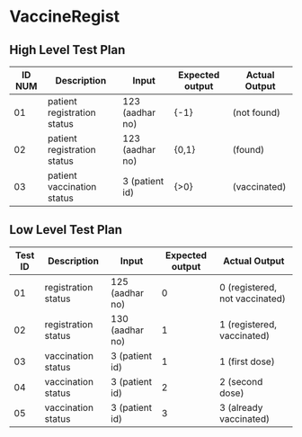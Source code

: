 # VaccineRegist
## High Level Test Plan
|  ID NUM  | Description | Input | Expected output | Actual Output |
| --- | --- | --- | --- | --- |
| 01 | patient registration status | 123 (aadhar no) | {-1} |  (not found) |
| 02 | patient registration status | 123 (aadhar no) | {0,1} |  (found) |
| 03 | patient vaccination status | 3 (patient id) | {>0} | (vaccinated) |
## Low Level Test Plan
| Test ID | Description | Input | Expected output | Actual Output |
| --- | --- | --- | --- | --- |
| 01 | registration status | 125 (aadhar no) | 0 | 0 (registered, not vaccinated) |
| 02 | registration status | 130 (aadhar no) | 1 | 1 (registered, vaccinated) |
| 03 | vaccination status | 3 (patient id) | 1 | 1 (first dose) |
| 04 | vaccination status | 3 (patient id) | 2 | 2 (second dose) |
| 05 | vaccination status | 3 (patient id) | 3 | 3 (already vaccinated) |
